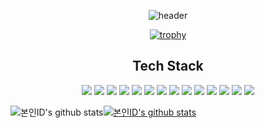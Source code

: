 <div align="center">

  ![header](https://capsule-render.vercel.app/api?type=soft&color=auto&height=100&section=header&text=Yoonsung&fontSize=50)
  
</div>

<div align="center">
  
  [![trophy](https://github-profile-trophy.vercel.app/?username=JangYoonsung&theme=onedark&column=6&row=1)](https://github.com/ryo-ma/github-profile-trophy)
  
</div>

<h2 align="center">Tech Stack</h2>

<div align="center" style=display: flex>
  <img src="https://img.shields.io/badge/Java-db4237?style=flat-square&logo=Java&logoColor=white"/>
  <img src="https://img.shields.io/badge/Javascript-e3d730?style=flat-square&logo=javascript&logoColor=white"/>
  <img src="https://img.shields.io/badge/Typescript-3178C6?style=flat-square&logo=typescript&logoColor=white"/>
  <img src="https://img.shields.io/badge/Node.js-339933?style=flat-square&logo=node.js&logoColor=white"/>
  <img src="https://img.shields.io/badge/Postgres-4169E1?style=flat-square&logo=postgresql&logoColor=white"/>
  <img src="https://img.shields.io/badge/Mongodb-47A248?style=flat-square&logo=mongodb&logoColor=white"/>
  <img src="https://img.shields.io/badge/CSS3-1572B6?style=flat-square&logo=css3&logoColor=white"/>
  <img src="https://img.shields.io/badge/HTML5-E34F26?style=flat-square&logo=html5&logoColor=white"/>
  <img src="https://img.shields.io/badge/Spring-36d670?style=flat-square&logo=Spring&logoColor=white"/>
  <img src="https://img.shields.io/badge/Nest.js-E0234E?style=flat-square&logo=nestjs&logoColor=white"/>
  <img src="https://img.shields.io/badge/React-61DAFB?style=flat-square&logo=react&logoColor=white"/>
  <img src="https://img.shields.io/badge/Redux-764ABC?style=flat-square&logo=redux&logoColor=white"/>
  <img src="https://img.shields.io/badge/Svelte-FF3E00?style=flat-square&logo=svelte&logoColor=white"/>
  <img src="https://img.shields.io/badge/Tailwindcss-06B6D4?style=flat-square&logo=tailwindcss&logoColor=white"/>
</div>


![본인ID's github stats](https://github-readme-stats.vercel.app/api?username=JangYoonsung&show_icons=true)[![본인ID's github stats](https://github-readme-stats.vercel.app/api/top-langs/?username=JangYoonsung&show_icons=true&hide_border=true&title_color=004386&icon_color=004386&layout=compact)](https://github.com/본인ID)

<!---
sinhyez/sinhyez is a ✨ special ✨ repository because its `README.md` (this file) appears on your GitHub profile.
You can click the Preview link to take a look at your changes.
--->
